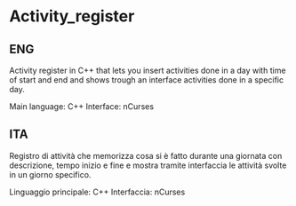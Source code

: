 # Activity_register
## ENG
Activity register in C++ that lets you insert activities done in a day with time of start and end and shows trough an interface activities done in a specific day.

Main language: C++
Interface: nCurses
## ITA
Registro di attività che memorizza cosa si è fatto durante una giornata con descrizione, tempo inizio e fine e mostra tramite interfaccia le attività svolte in un giorno specifico.

Linguaggio principale: C++
Interfaccia: nCurses
